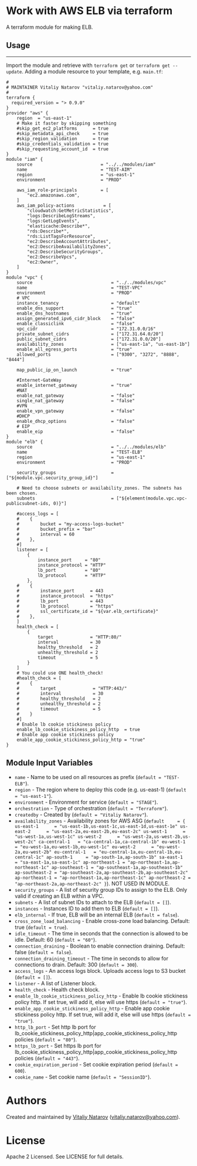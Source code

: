 # Work with AWS ELB via terraform

A terraform module for making ELB.

## Usage
--------

Import the module and retrieve with ```terraform get``` or ```terraform get --update```. Adding a module resource to your template, e.g. `main.tf`:

```
#
# MAINTAINER Vitaliy Natarov "vitaliy.natarov@yahoo.com"
#
terraform {
  required_version = "> 0.9.0"
}
provider "aws" {
    region  = "us-east-1"
    # Make it faster by skipping something
    #skip_get_ec2_platforms      = true
    #skip_metadata_api_check     = true
    #skip_region_validation      = true
    #skip_credentials_validation = true
    #skip_requesting_account_id  = true
}
module "iam" {
    source                          = "../../modules/iam"
    name                            = "TEST-AIM"
    region                          = "us-east-1"
    environment                     = "PROD"

    aws_iam_role-principals         = [
        "ec2.amazonaws.com",
    ]
    aws_iam_policy-actions           = [
        "cloudwatch:GetMetricStatistics",
        "logs:DescribeLogStreams",
        "logs:GetLogEvents",
        "elasticache:Describe*",
        "rds:Describe*",
        "rds:ListTagsForResource",
        "ec2:DescribeAccountAttributes",
        "ec2:DescribeAvailabilityZones",
        "ec2:DescribeSecurityGroups",
        "ec2:DescribeVpcs",
        "ec2:Owner",
    ]
}
module "vpc" {
    source                              = "../../modules/vpc"
    name                                = "TEST-VPC"
    environment                         = "PROD"
    # VPC
    instance_tenancy                    = "default"
    enable_dns_support                  = "true"
    enable_dns_hostnames                = "true"
    assign_generated_ipv6_cidr_block    = "false"
    enable_classiclink                  = "false"
    vpc_cidr                            = "172.31.0.0/16"
    private_subnet_cidrs                = ["172.31.64.0/20"]
    public_subnet_cidrs                 = ["172.31.0.0/20"]
    availability_zones                  = ["us-east-1a", "us-east-1b"]
    enable_all_egress_ports             = "true"
    allowed_ports                       = ["9300", "3272", "8888", "8444"]

    map_public_ip_on_launch             = "true"

    #Internet-GateWay
    enable_internet_gateway             = "true"
    #NAT
    enable_nat_gateway                  = "false"
    single_nat_gateway                  = "false"
    #VPN
    enable_vpn_gateway                  = "false"
    #DHCP
    enable_dhcp_options                 = "false"
    # EIP
    enable_eip                          = "false"
}
module "elb" {
    source                              = "../../modules/elb"
    name                                = "TEST-ELB"
    region                              = "us-east-1"
    environment                         = "PROD"

    security_groups                     = ["${module.vpc.security_group_id}"]
    
    # Need to choose subnets or availability_zones. The subnets has been chosen.
    subnets                             = ["${element(module.vpc.vpc-publicsubnet-ids, 0)}"]
    
    #access_logs = [
    #    {
    #        bucket = "my-access-logs-bucket"
    #        bucket_prefix = "bar"
    #        interval = 60
    #    },
    #]
    listener = [
        {
            instance_port     = "80"
            instance_protocol = "HTTP"
            lb_port           = "80"
            lb_protocol       = "HTTP"
        },
    #    {
    #        instance_port      = 443
    #        instance_protocol  = "https"
    #        lb_port            = 443
    #        lb_protocol        = "https"
    #        ssl_certificate_id = "${var.elb_certificate}"
    #    },
    ]
    health_check = [
        {
            target              = "HTTP:80/"
            interval            = 30
            healthy_threshold   = 2
            unhealthy_threshold = 2
            timeout             = 5
        }
    ]
    # You could use ONE health_check!
    #health_check = [
    #    {
    #        target              = "HTTP:443/"
    #        interval            = 30
    #        healthy_threshold   = 2
    #        unhealthy_threshold = 2
    #        timeout             = 5
    #    }
    #]
    # Enable lb cookie stickiness policy 
    enable_lb_cookie_stickiness_policy_http  = true
    # Enable app cookie stickiness policy 
    enable_app_cookie_stickiness_policy_http = "true"
}
```

Module Input Variables
----------------------
- `name` - Name to be used on all resources as prefix (`default = "TEST-ELB"`).
- `region` - The region where to deploy this code (e.g. us-east-1) (`default = "us-east-1"`).
- `environment` - Environment for service (`default = "STAGE"`).
- `orchestration` - Type of orchestration (`default = "Terraform"`).
- `createdby` - Created by (`default = "Vitaliy Natarov"`).
- `availability_zones` - Availability zones for AWS ASG (`default     = {
        us-east-1      = "us-east-1b,us-east-1c,us-east-1d,us-east-1e"
        us-east-2      = "us-east-2a,eu-east-2b,eu-east-2c"
        us-west-1      = "us-west-1a,us-west-1c"
        us-west-2      = "us-west-2a,us-west-2b,us-west-2c"
        ca-central-1   = "ca-central-1a,ca-central-1b"
        eu-west-1      = "eu-west-1a,eu-west-1b,eu-west-1c"
        eu-west-2      = "eu-west-2a,eu-west-2b"
        eu-central-1   = "eu-central-1a,eu-central-1b,eu-central-1c"
        ap-south-1     = "ap-south-1a,ap-south-1b"
        sa-east-1      = "sa-east-1a,sa-east-1c"
        ap-northeast-1 = "ap-northeast-1a,ap-northeast-1c"
        ap-southeast-1 = "ap-southeast-1a,ap-southeast-1b"
        ap-southeast-2 = "ap-southeast-2a,ap-southeast-2b,ap-southeast-2c"
        ap-northeast-1 = "ap-northeast-1a,ap-northeast-1c"
        ap-northeast-2 = "ap-northeast-2a,ap-northeast-2c"
    }`). NOT USED IN MODULE.
- `security_groups` - A list of security group IDs to assign to the ELB. Only valid if creating an ELB within a VPC.
- `subnets` - A list of subnet IDs to attach to the ELB (`default = []`).
- `instances` - Instances ID to add them to ELB (`default = []`).
- `elb_internal` - If true, ELB will be an internal ELB (`default = false`).
- `cross_zone_load_balancing` - Enable cross-zone load balancing. Default: true (`default = true`).
- `idle_timeout` - The time in seconds that the connection is allowed to be idle. Default: 60 (`default = "60"`).
- `connection_draining` - Boolean to enable connection draining. Default: false (`default = false`).
- `connection_draining_timeout` - The time in seconds to allow for connections to drain. Default: 300 (`default = 300`).
- `access_logs` - An access logs block. Uploads access logs to S3 bucket (`default = []`).
- `listener` - A list of Listener block.
- `health_check` - Health check block.
- `enable_lb_cookie_stickiness_policy_http` - Enable lb cookie stickiness policy http. If set true, will add it, else will use https (`default = "true"`).
- `enable_app_cookie_stickiness_policy_http` - Enable app cookie stickiness policy http. If set true, will add it, else will use https (`default = "true"`).
- `http_lb_port` - Set http lb port for lb_cookie_stickiness_policy_http|app_cookie_stickiness_policy_http policies (`default = "80"`).
- `https_lb_port` - Set https lb port for lb_cookie_stickiness_policy_http|app_cookie_stickiness_policy_http policies (`default = "443"`).
- `cookie_expiration_period` - Set cookie expiration period (`default = 600`).
- `cookie_name` - Set cookie name (`default = "SessionID"`).

Authors
=======

Created and maintained by [Vitaliy Natarov](https://github.com/SebastianUA)
(vitaliy.natarov@yahoo.com).

License
=======

Apache 2 Licensed. See LICENSE for full details.
